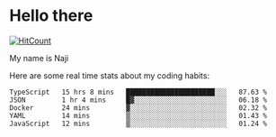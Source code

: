 # Hello there

[![HitCount](http://hits.dwyl.com/na-ji/na-ji.svg)](https://youtu.be/dQw4w9WgXcQ)

My name is Naji

Here are some real time stats about my coding habits:

<!--START_SECTION:waka-->
```text
TypeScript   15 hrs 8 mins   ██████████████████████░░░   87.63 % 
JSON         1 hr 4 mins     █▓░░░░░░░░░░░░░░░░░░░░░░░   06.18 % 
Docker       24 mins         ▓░░░░░░░░░░░░░░░░░░░░░░░░   02.32 % 
YAML         14 mins         ▒░░░░░░░░░░░░░░░░░░░░░░░░   01.43 % 
JavaScript   12 mins         ▒░░░░░░░░░░░░░░░░░░░░░░░░   01.24 % 
```
<!--END_SECTION:waka-->
